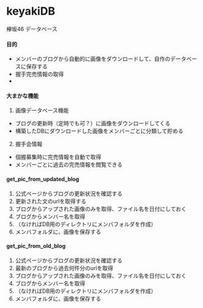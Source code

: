 # keyakiDB
欅坂46 データベース

#### 目的
- メンバーのブログから自動的に画像をダウンロードして、自作のデータベースに保存する
- 握手完売情報の取得
-
#### 大まかな機能
1. 画像データベース機能
- ブログの更新時（定時でも可？）に画像をダウンロードしてくる
- 構築したDBにダウンロードした画像をメンバーごとに分類して貯める


2. 握手会情報
- 個握募集時に完売情報を自動で取得
- メンバーごとに過去の完売情報を閲覧できる

#### get_pic_from_updated_blog
1. 公式ページからブログの更新状況を確認する
2. 更新された文のurlを取得する
3. ブログからアップされた画像のみを取得、ファイル名を日付にしておく
4. ブログからメンバー名を取得
5. （なければDB用のディレクトリにメンバフォルダを作成）
6. メンバフォルダに、画像を保存する

#### get_pic_from_old_blog
1. 公式ページからブログの更新状況を確認する
2. 最新のブログから過去何件分のurlを取得
3. ブログからアップされた画像のみを取得、ファイル名を日付にしておく
4. ブログからメンバー名を取得
5. （なければDB用のディレクトリにメンバフォルダを作成）
6. メンバフォルダに、画像を保存する
